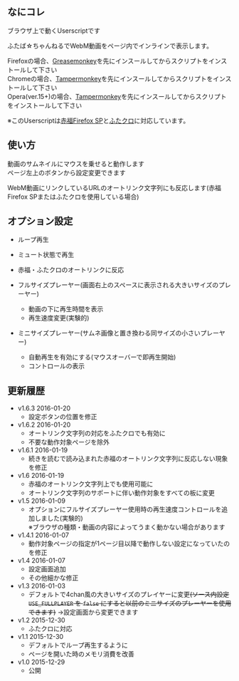 
## なにコレ
ブラウザ上で動くUserscriptです  

ふたば☆ちゃんねるでWebM動画をページ内でインラインで表示します。  

Firefoxの場合、[Greasemonkey](https://addons.mozilla.org/ja/firefox/addon/greasemonkey/)を先にインスールしてからスクリプトをインストールして下さい  
Chromeの場合、[Tampermonkey](https://chrome.google.com/webstore/detail/tampermonkey/dhdgffkkebhmkfjojejmpbldmpobfkfo)を先にインスールしてからスクリプトをインストールして下さい  
Opera(ver.15+)の場合、[Tampermonkey](https://addons.opera.com/extensions/details/tampermonkey-beta/)を先にインスールしてからスクリプトをインストールして下さい  

※このUserscriptは[赤福Firefox SP](http://toshiakisp.github.io/akahuku-firefox-sp/)と[ふたクロ](http://futakuro.com/)に対応しています。


## 使い方
動画のサムネイルにマウスを乗せると動作します  
ページ左上のボタンから設定変更できます  

WebM動画にリンクしているURLのオートリンク文字列にも反応します(赤福Firefox SPまたはふたクロを使用している場合)

## オプション設定  
* ループ再生
* ミュート状態で再生
* 赤福・ふたクロのオートリンクに反応
* フルサイズプレーヤー(画面右上のスペースに表示される大きいサイズのプレーヤー)

  - 動画の下に再生時間を表示
  - 再生速度変更(実験的)
* ミニサイズプレーヤー(サムネ画像と置き換わる同サイズの小さいプレーヤー)
  - 自動再生を有効にする(マウスオーバーで即再生開始)
  - コントロールの表示

## 更新履歴
* v1.6.3 2016-01-20
  - 設定ボタンの位置を修正
* v1.6.2 2016-01-20
  - オートリンク文字列の対応をふたクロでも有効に
  - 不要な動作対象ページを除外
* v1.6.1 2016-01-19
  - 続きを読むで読み込まれた赤福のオートリンク文字列に反応しない現象を修正
* v1.6 2016-01-19
  - 赤福のオートリンク文字列上でも使用可能に
  - オートリンク文字列のサポートに伴い動作対象をすべての板に変更
* v1.5 2016-01-09
  - オプションにフルサイズプレーヤー使用時の再生速度コントロールを追加しました(実験的)  
	※ブラウザの種類・動画の内容によってうまく動かない場合があります
* v1.4.1 2016-01-07
  - 動作対象ページの指定が1ページ目以降で動作しない設定になっていたのを修正
* v1.4 2016-01-07
  - 設定画面追加
  - その他細かな修正
* v1.3 2016-01-03
  - デフォルトで4chan風の大きいサイズのプレイヤーに変更<del>(ソース内設定 ``USE_FULLPLAYER`` を ``false`` にすると以前のミニサイズのプレーヤーを使用できます)</del> →設定画面から変更できます
* v1.2 2015-12-30
  - ふたクロに対応
* v1.1 2015-12-30
  - デフォルトでループ再生するように
  - ページを開いた時のメモリ消費を改善
* v1.0 2015-12-29
  - 公開

